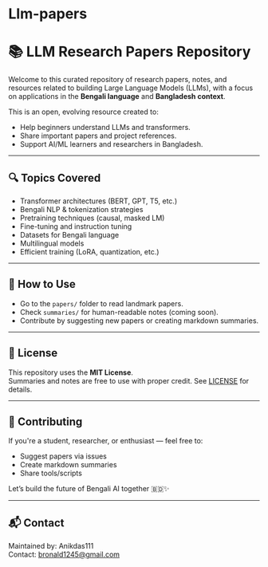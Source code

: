 # Llm-papers
# 📚 LLM Research Papers Repository

Welcome to this curated repository of research papers, notes, and resources related to building Large Language Models (LLMs), with a focus on applications in the **Bengali language** and **Bangladesh context**.

This is an open, evolving resource created to:
- Help beginners understand LLMs and transformers.
- Share important papers and project references.
- Support AI/ML learners and researchers in Bangladesh.

---

## 🔍 Topics Covered

- Transformer architectures (BERT, GPT, T5, etc.)
- Bengali NLP & tokenization strategies
- Pretraining techniques (causal, masked LM)
- Fine-tuning and instruction tuning
- Datasets for Bengali language
- Multilingual models
- Efficient training (LoRA, quantization, etc.)


---

## 📄 How to Use

- Go to the `papers/` folder to read landmark papers.
- Check `summaries/` for human-readable notes (coming soon).
- Contribute by suggesting new papers or creating markdown summaries.

---

## 📌 License

This repository uses the **MIT License**.  
Summaries and notes are free to use with proper credit. See [LICENSE](./LICENSE) for details.

---

## 🙌 Contributing

If you're a student, researcher, or enthusiast — feel free to:
- Suggest papers via issues
- Create markdown summaries
- Share tools/scripts

Let’s build the future of Bengali AI together 🇧🇩✨

---

## 📬 Contact

Maintained by: Anikdas111  
Contact: bronald1245@gmail.com 
